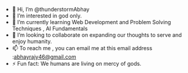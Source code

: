 - 👋 Hi, I’m @thunderstormAbhay
- 👀 I’m interested in god only.
- 🌱 I’m currently learning Web Development and Problem Solving Techniques , AI Fundamentals
- 💞️ I’m looking to collaborate on expanding our thoughts to serve and enjoy humanity.
- 📫 To reach me , you can email me at this email address :abhayrajy46@gmail.com
- ⚡ Fun fact: We humans are living on mercy of gods.

<!---
thunderstormAbhay/thunderstormAbhay is a ✨ special ✨ repository because its `README.md` (this file) appears on your GitHub profile.
You can click the Preview link to take a look at your changes.
--->
